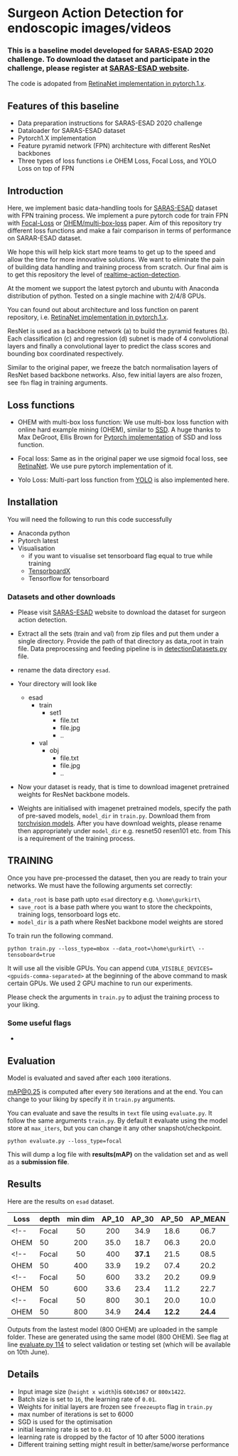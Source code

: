 # Surgeon Action Detection for endoscopic images/videos
### This is a baseline model developed for SARAS-ESAD 2020 challenge. To download the dataset and participate in the challenge, please register at [SARAS-ESAD website](https://saras-esad.grand-challenge.org).

The code is adopated from [RetinaNet implementation in pytorch.1.x](https://github.com/gurkirt/RetinaNet.pytorch.1.x).

## Features of this baseline

- Data preparation instructions for SARAS-ESAD 2020 challenge
- Dataloader for SARAS-ESAD dataset
- Pytorch1.X implementation
- Feature pyramid network (FPN) architecture with different ResNet backbones
- Three types of loss functions i.e OHEM Loss, Focal Loss, and YOLO Loss on top of FPN

## Introduction

Here, we implement basic data-handling tools for [SARAS-ESAD](https://saras-esad.grand-challenge.org/Dataset/) dataset with FPN training process. We implement a pure pytorch code for train FPN with [Focal-Loss](https://arxiv.org/pdf/1708.02002.pdf) or [OHEM/multi-box-loss](https://arxiv.org/pdf/1512.02325.pdf) paper. Aim of this repository try different loss functions and make a fair comparison in terms of performance on SARAR-ESAD dataset.

We hope this will help kick start more teams to get up to the speed and allow the time for more innovative solutions. We want to eliminate the pain of building data handling and training process from scratch. Our final aim is to get this repository the level of [realtime-action-detection](https://github.com/gurkirt/realtime-action-detection).

At the moment we support the latest pytorch and ubuntu with Anaconda distribution of python. Tested on a single machine with 2/4/8 GPUs.

You can found out about architecture and loss function on parent repository, i.e. [RetinaNet implementation in pytorch.1.x](https://github.com/gurkirt/RetinaNet.pytorch.1.x).

ResNet is used as a backbone network (a) to build the pyramid features (b). 
Each classification (c) and regression (d) subnet is made of 4 convolutional layers and finally a convolutional layer to predict the class scores and bounding box coordinated respectively.

Similar to the original paper, we freeze the batch normalisation layers of ResNet based backbone networks. Also, few initial layers are also frozen, see `fbn` flag in training arguments. 

## Loss functions 
- OHEM with multi-box loss function: We use multi-box loss function with online hard example mining (OHEM), similar to [SSD](https://arxiv.org/pdf/1512.02325.pdf). A huge thanks to Max DeGroot, Ellis Brown for [Pytorch implementation](https://github.com/amdegroot/ssd.pytorch) of SSD and loss function.

- Focal loss: Same as in the original paper we use sigmoid focal loss, see [RetinaNet](https://arxiv.org/pdf/1708.02002.pdf). We use pure pytorch implementation of it.

- Yolo Loss: Multi-part loss function from [YOLO](https://pjreddie.com/darknet/yolo/) is also implemented here.

## Installation
You will need the following to run this code successfully
- Anaconda python
- Pytorch latest
- Visualisation 
  - if you want to visualise set tensorboard flag equal to true while training
  - [TensorboardX](https://github.com/lanpa/tensorboardX)
  - Tensorflow for tensorboard


### Datasets and other downloads
- Please visit [SARAS-ESAD](https://saras-esad.grand-challenge.org) website to download the dataset for surgeon action detection. 
- Extract all the sets (train and val) from zip files and put them under a single directory. Provide the path of that directory as data_root in train file. Data preprocessing and feeding pipeline is in [detectionDatasets.py](https://github.com/Viveksbawa/SARAS-ESAD-baseline/blob/master/data/detectionDatasets.py) file.
- rename the data directory `esad`. 
- Your directory will look like
  - esad
    - train
      - set1
        - file.txt
        - file.jpg
        - ..
    - val
      - obj
        - file.txt
        - file.jpg
        - ..

- Now your dataset is ready, that is time to download imagenet pretrained weights for ResNet backbone models. 
- Weights are initialised with imagenet pretrained models, specify the path of pre-saved models, `model_dir` in `train.py`. Download them from [torchvision models](https://github.com/pytorch/vision/blob/master/torchvision/models/resnet.py). After you have download weights, please rename then appropriately under `model_dir` e.g. resnet50 resen101 etc. from This is a requirement of the training process. 

## TRAINING

Once you have pre-processed the dataset, then you are ready to train your networks.
We must have the following arguments set correctly:
- `data_root` is base path upto `esad` directory e.g. `\home\gurkirt\`
- `save_root` is a base path where you want to store the checkpoints, training logs, tensorboard logs etc.
- `model_dir` is a path where ResNet backbone model weights are stored

To train run the following command. 

```
python train.py --loss_type=mbox --data_root=\home\gurkirt\ --tensoboard=true
```

It will use all the visible GPUs. 
You can append `CUDA_VISIBLE_DEVICES=<gpuids-comma-separated>` at the beginning of the above command to mask certain GPUs. We used 2 GPU machine to run our experiments.

Please check the arguments in `train.py` to adjust the training process to your liking.

### Some useful flags
- 

## Evaluation
Model is evaluated and saved after each `1000` iterations. 

mAP@0.25 is computed after every `500` iterations and at the end. You can change to your liking by specify it in `train.py` arguments.

You can evaluate and save the results in `text` file using `evaluate.py`. It follow the same arguments `train.py`.
By default it evaluate using the model store at `max_iters`, but you can change it any other snapshot/checkpoint.

```
python evaluate.py --loss_type=focal
```

This will dump a log file with **results(mAP)** on the validation set and as well as a **submission file**.

## Results
Here are the results on `esad` dataset.

Loss   |depth | min dim  | AP_10    | AP_30   |  AP_50   | AP_MEAN  |   
|----- |----- |:-------: |:--------:| :-----: | :-------:| :------: |
<!-- | Focal| 50   |  200     | 34.9     | 18.6   | 06.7 | 20.1 |   -->
| OHEM | 50   |  200     | 35.0 | 18.7| 06.3     | 20.0     |
<!-- | Focal| 50   |  400     | **37.1**     | 21.5    | 08.5 | 22.4 |   -->
| OHEM | 50   |  400     |  33.9 | 19.2 | 07.4     | 20.2     |
<!-- | Focal| 50   |  600     | 33.2     | 20.2    | 09.9 | 21.1 |   -->
| OHEM | 50   |  600     | 33.6 | 23.4| 11.2     | 22.7     |
<!-- | Focal| 50   |  800     |  30.1   | 20.0    | 10.0   | 20.0 | -->
| OHEM | 50   |  800     |  34.9    | **24.4**    | **12.2**   |    **24.4**  |

Outputs from the lastest model (800 OHEM) are uploaded in the sample folder. These are generated using the same model (800 OHEM). See flag at line [evaluate.py 114](https://github.com/Viveksbawa/SARAS-ESAD-Baseline/blob/master/evaluate.py#L114) to select validation or testing set (which will be available on 10th June).

## Details
- Input image size (`height x width`)is `600x1067` or `800x1422`.
- Batch size is set to `16`, the learning rate of `0.01`.
- Weights for initial layers are frozen see `freezeupto` flag in `train.py`
- max number of iterations is set to 6000
- SGD is used for the optimisation
- initial learning rate is set to `0.01`
- learning rate is dropped by the factor of 10 after 5000 iterations
- Different training setting might result in better/same/worse performance

